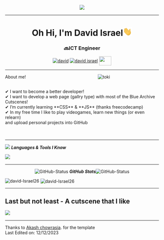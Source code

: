 <p align="center">
  <img src="https://i.ibb.co/18kW9gL/veritas.png" height="250"/>
</p>
<hr>
<h1 align="center">Oh Hi, I'm David Israel<img src="https://raw.githubusercontent.com/ABSphreak/ABSphreak/master/gifs/Hi.gif" width="30px"> </h1>
<h3 align="center">🔜ICT Engineer</h3>
<p align="center">
<a href="https://www.linkedin.com/in/david-israel-gonzález-osorio-6465a8217/" target="blank"><img align="center" src="https://cdn.jsdelivr.net/npm/simple-icons@3.0.1/icons/linkedin.svg" alt="david" height="30" width="40" /></a>
<a href="https://www.facebook.com/david.israel.3388630/" target="blank"><img align="center" src="https://cdn.jsdelivr.net/npm/simple-icons@3.0.1/icons/facebook.svg" alt="david israel" height="30" width="40" /></a>
 <a href = "mailto: pericopter67@gmail.com"><img align="center" src="https://simpleicons.org/icons/gmail.svg" height="30" width="40" /></a>
</p>
</p>
<hr>

<img align="right" width=200px alt="toki" src="https://media.tenor.com/EnhflrUR1_4AAAAM/toki-asuma-toki.gif" />
<p>About me!</p><br>
✔ I want to become a better developer!<br>
✔ I want to develop a web page (gallry type) with most of the Blue Archive Cutscenes!<br>
✔ I’m currently learning **CSS** & **JS** (thanks freecodecamp)<br>
✔ In my free time I like to play videogames, learn new things (or even relearn)<br>
and upload personal projects into GitHub<br>
<br><br>
<hr>

<img src="https://media.giphy.com/media/ObNTw8Uzwy6KQ/giphy.gif" width="30px">&nbsp;***Languages & Tools I Know***
<p align="left">
  <a href="https://skillicons.dev">
    <img src="https://skillicons.dev/icons?i=java,mysql,html,css,bootstrap,docker,js,mongodb" />
  </a>
</p>

<hr>
<p align="center">
<img src="https://media.giphy.com/media/8UHRm5oY4k4FDxq5QG/giphy.gif" width="30px" alt="GitHub-Status"/>&nbsp;<i><b>GitHub Stats</b></i><img src="https://media.giphy.com/media/8UHRm5oY4k4FDxq5QG/giphy.gif" width="30px" alt="GitHub-Status"/></p>
<p><img align="left" src="https://github-readme-stats.vercel.app/api/top-langs?username=david-Israel26&show_icons=true&locale=en&layout=compact" alt="david-Israel26" /></p>
<p>&nbsp;<img align="center" src="https://github-readme-stats.vercel.app/api?username=david-Israel26&show_icons=true&locale=en" alt="david-Israel26" width="410" /></p>
</p>
<hr>

<p align="left">
<h2>Last but not least - A cutscene that I like</h2>
  <img src="https://i.ibb.co/qjhBdvB/BG-CS-S1-Final-80.jpg" width="500px">
</p>
<hr>

Thanks to [Akash chowrasia](https://github.com/Akash-chowrasia). for the template<br>
Last Edited on: 12/12/2023
